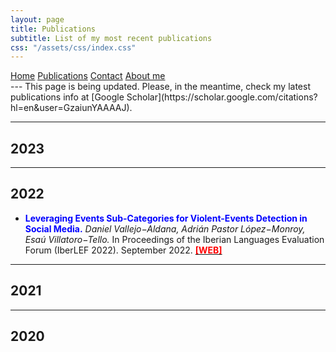 ```yaml
---
layout: page
title: Publications
subtitle: List of my most recent publications
css: "/assets/css/index.css"
---
```

<div class="list-filters">
  <a href="/" class="list-filter ">Home</a>
  <a href="/publications" class="list-filter filter-selected">Publications</a>
  <a href="/contact" class="list-filter">Contact</a>
  <a href="/about" class="list-filter">About me</a>
</div>
---
This page is being updated. Please, in the meantime, check my latest publications info at [Google Scholar](https://scholar.google.com/citations?hl=en&user=GzaiunYAAAAJ). 

---

**2023**
---

---

**2022**
---
  * <span style="color:blue">**Leveraging Events Sub-Categories for Violent-Events Detection in Social Media.**</span> *Daniel Vallejo−Aldana, Adrián Pastor López−Monroy, Esaú Villatoro−Tello.* In Proceedings of the Iberian Languages Evaluation Forum (IberLEF 2022). September 2022. [<span style="color:red">**[WEB]**</span>](https://ceur-ws.org/Vol-3202/davincis-paper3.pdf)

---

**2021**
---

---

**2020**
---